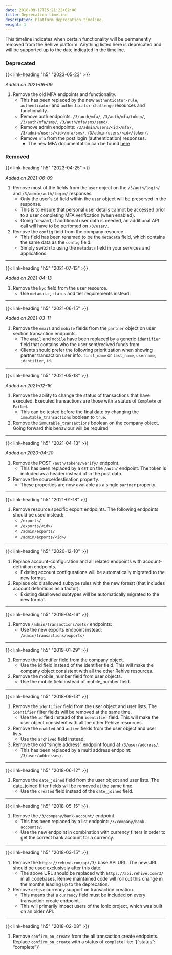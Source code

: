 ```yaml
---
date: 2018-09-17T15:21:22+02:00
title: Deprecation timeline
description: Platform deprecation timeline.
weight: 1
---
```


This timeline indicates when certain functionality will be permanently removed from the Rehive platform. Anything listed here is deprecated and will be supported up to the date indicated in the timeline.

### Deprecated

{{< link-heading "h5" "2023-05-23" >}}

*Added on 2021-06-09*

1. Remove the old MFA endpoints and functionality.
	- This has been replaced by the new `authenticator-rule`, `authenticator` and `authenticator-challenge` resources and functionality.
	- Remove auth endpoints: `/3/auth/mfa/`, `/3/auth/mfa/token/`, `/3/auth/mfa/sms/`, `/3/auth/mfa/sms/send/`.
	- Remove admin endpoints:  `/3/admin/users/<id>/mfa/`, `/3/admin/users/<id>/mfa/sms/`, `/3/admin/users/<id>/token/`.
	- Remove `mfa` from the post login (authentication) responses.
        - The new MFA documentation can be found [here](https://docs.rehive.com/platform/usage/multi-factor/)

### Removed

{{< link-heading "h5" "2023-04-25" >}}

*Added on 2021-06-09*

1. Remove most of the fields from the `user` object on the `/3/auth/login/` and `/3/admin/auth/login/` responses.
    - Only the user's `id` field within the `user` object will be preserved in the response.
    - This is to ensure that personal user details cannot be accessed prior to a user completing MFA verification (when enabled).
    - Going forward, if additional user data is needed, an additional API call will have to be perfomed on `/3/user/`.
2. Remove the `config` field from the company resource.
    - This field has been renamed to be the `metadata` field, which contains the same data as the `config` field.
    - Simply switch to using the `metadata` field in your services and applications.

---

{{< link-heading "h5" "2021-07-13" >}}

*Added on 2021-04-13*

1. Remove the `kyc` field from the user resource.
	- Use `metadata` , `status` and tier requirements instead.

---

{{< link-heading "h5" "2021-06-15" >}}

*Added on 2021-03-11*

1. Remove the `email` and `mobile` fields from the `partner` object on user section transaction endpoints.
	- The `email` and `mobile` have been replaced by a generic `identifier` field that contains who the user sent/recived funds from.
	- Clients should prefer the following prioritization when showing partner transaction user info: `first_name` or `last_name`, `username`, `identifier`, `id`.

---

{{< link-heading "h5" "2021-05-18" >}}

*Added on 2021-02-16*

1. Remove the ability to change the status of transactions that have executed. Executed transactions are those with a status of `Complete` or `Failed`.
	- This can be tested before the final date by changing the `immutable_transactions` boolean to `true`.
2. Remove the `immutable_transactions` boolean on the company object. Going forward this behaviour will be required.

---

{{< link-heading "h5" "2021-04-13" >}}

*Added on 2020-04-20*

1. Remove the POST `/auth/tokens/verify/` endpoint.
	- This has been replaced by a `GET` on the `/auth/` endpoint. The token is included as a header instead of in the post data.
2. Remove the source/destination property.
	- These properties are now available as a single `partner` property.
	
---

{{< link-heading "h5" "2021-01-18" >}}

1. Remove resource specific export endpoints. The following endpoints should be used instead:
	- `/exports/`
 	- `/exports/<id>/`
	- `/admin/exports/`
	- `/admin/exports/<id>/`

---

{{< link-heading "h5" "2020-12-10" >}}

1. Replace account-configuration and all related endpoints with account-definition endpoints.
	- Existing account configurations will be automatically migrated to the new format.
2. Replace old disallowed subtype rules with the new format (that includes account definitions as a factor).
	- Existing disallowed subtypes will be automatically migrated to the new format.
	
---

{{< link-heading "h5" "2019-04-16" >}}

1. Remove `/admin/transactions/sets/` endpoints:
	- Use the new exports endpoint instead: `/admin/transactions/exports/`

---

{{< link-heading "h5" "2019-01-29" >}}

1. Remove the identifier field from the company object.
	- Use the id field instead of the identifier field. This will make the company object consistent with all the other Rehive resources.
2. Remove the mobile_number field from user objects.
	- Use the mobile field instead of mobile_number field.

---

{{< link-heading "h5" "2018-09-13" >}}

1. Remove the `identifier` field from the user object and user lists. The `identifier` filter fields will be removed at the same time.
	- Use the `id` field instead of the `identifier` field. This will make the user object consistent with all the other Rehive resources.
2. Remove the `enabled` and `active` fields from the user object and user lists.
	- Use the `archived` field instead.
1. Remove the old “single address” endpoint found at `/3/user/address/`.
	- This has been replaced by a multi address endpoint: `/3/user/addresses/`.

---

{{< link-heading "h5" "2018-06-12" >}}

1. Remove the `date_joined` field from the user object and user lists. The date_joined filter fields will be removed at the same time.
	- Use the `created` field instead of the `date_joined` field.

---

{{< link-heading "h5" "2018-05-15" >}}

1. Remove the `/3/company/bank-account/` endpoint.
	- This has been replaced by a list endpoint: `/3/company/bank-accounts/`.
	- Use the new endpoint in combination with currency filters in order to get the correct bank account for a currency.

---

{{< link-heading "h5" "2018-03-15" >}}

1. Remove the `https://rehive.com/api/3/` base API URL. The new URL should be used exclusively after this date.
	- The above URL should be replaced with `https://api.rehive.com/3/` in all codebases. Rehive maintained code will roll out this change in the months leading up to the deprecation.
2. Remove `active` currency support on transaction creation.
	- This means that a `currency` field must be included on every transaction create endpoint.
	- This will primarily impact users of the Ionic project, which was built on an older API.

---

{{< link-heading "h5" "2018-02-08" >}}

1. Remove `confirm_on_create` from the all transaction create endpoints. Replace `confirm_on_create` with a status of `complete` like: ‘{“status”: “complete”}’
